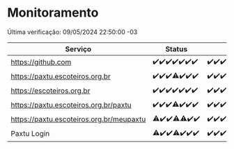 # Monitoramento

Última verificação: 09/05/2024 22:50:00 -03

|Serviço|Status|Últimas 24h|
|---|---|---|
|https://github.com|<span title="2024-05-03: OK=24">✔️</span><span title="2024-05-04: OK=24">✔️</span><span title="2024-05-05: OK=24">✔️</span><span title="2024-05-06: OK=24">✔️</span><span title="2024-05-07: OK=24">✔️</span><span title="2024-05-08: OK=24">✔️</span><span title="2024-05-09: OK=2">✔️</span>|<span title="08/05/2024 23:22:00 -03 : 200">✔️</span><span title="09/05/2024 00:07:00 -03 : 200">✔️</span><span title="09/05/2024 01:10:00 -03 : 200">✔️</span><span title="09/05/2024 02:07:00 -03 : 200">✔️</span><span title="09/05/2024 03:09:00 -03 : 200">✔️</span><span title="09/05/2024 04:07:00 -03 : 200">✔️</span><span title="09/05/2024 05:09:00 -03 : 200">✔️</span><span title="09/05/2024 06:07:00 -03 : 200">✔️</span><span title="09/05/2024 07:08:00 -03 : 200">✔️</span><span title="09/05/2024 08:06:00 -03 : 200">✔️</span><span title="09/05/2024 09:11:00 -03 : 200">✔️</span><span title="09/05/2024 10:06:00 -03 : 200">✔️</span><span title="09/05/2024 11:07:00 -03 : 200">✔️</span><span title="09/05/2024 12:07:00 -03 : 200">✔️</span><span title="09/05/2024 13:08:00 -03 : 200">✔️</span><span title="09/05/2024 14:04:00 -03 : 200">✔️</span><span title="09/05/2024 15:07:00 -03 : 200">✔️</span><span title="09/05/2024 16:03:00 -03 : 200">✔️</span><span title="09/05/2024 17:06:00 -03 : 200">✔️</span><span title="09/05/2024 18:07:00 -03 : 200">✔️</span><span title="09/05/2024 19:05:00 -03 : 200">✔️</span><span title="09/05/2024 20:06:00 -03 : 200">✔️</span><span title="09/05/2024 21:31:00 -03 : 200">✔️</span><span title="09/05/2024 22:50:00 -03 : 200">✔️</span>|
|https://paxtu.escoteiros.org.br|<span title="2024-05-03: OK=24">✔️</span><span title="2024-05-04: OK=24">✔️</span><span title="2024-05-05: OK=24">✔️</span><span title="2024-05-06: OK=23, Falhas=1">⚠️</span><span title="2024-05-07: OK=24">✔️</span><span title="2024-05-08: OK=24">✔️</span><span title="2024-05-09: OK=2">✔️</span>|<span title="08/05/2024 23:22:00 -03 : 200">✔️</span><span title="09/05/2024 00:07:00 -03 : 200">✔️</span><span title="09/05/2024 01:10:00 -03 : 200">✔️</span><span title="09/05/2024 02:07:00 -03 : 200">✔️</span><span title="09/05/2024 03:09:00 -03 : 200">✔️</span><span title="09/05/2024 04:07:00 -03 : 200">✔️</span><span title="09/05/2024 05:09:00 -03 : 200">✔️</span><span title="09/05/2024 06:07:00 -03 : 200">✔️</span><span title="09/05/2024 07:08:00 -03 : 200">✔️</span><span title="09/05/2024 08:06:00 -03 : 200">✔️</span><span title="09/05/2024 09:11:00 -03 : 200">✔️</span><span title="09/05/2024 10:06:00 -03 : 200">✔️</span><span title="09/05/2024 11:07:00 -03 : 200">✔️</span><span title="09/05/2024 12:07:00 -03 : 200">✔️</span><span title="09/05/2024 13:08:00 -03 : 200">✔️</span><span title="09/05/2024 14:04:00 -03 : 200">✔️</span><span title="09/05/2024 15:07:00 -03 : 200">✔️</span><span title="09/05/2024 16:03:00 -03 : 200">✔️</span><span title="09/05/2024 17:06:00 -03 : 200">✔️</span><span title="09/05/2024 18:07:00 -03 : 200">✔️</span><span title="09/05/2024 19:05:00 -03 : 200">✔️</span><span title="09/05/2024 20:06:00 -03 : 200">✔️</span><span title="09/05/2024 21:31:00 -03 : 0">❌</span><span title="09/05/2024 22:50:00 -03 : 200">✔️</span>|
|https://escoteiros.org.br|<span title="2024-05-03: OK=24">✔️</span><span title="2024-05-04: OK=24">✔️</span><span title="2024-05-05: OK=24">✔️</span><span title="2024-05-06: OK=24">✔️</span><span title="2024-05-07: OK=24">✔️</span><span title="2024-05-08: OK=24">✔️</span><span title="2024-05-09: OK=2">✔️</span>|<span title="08/05/2024 23:22:00 -03 : 200">✔️</span><span title="09/05/2024 00:07:00 -03 : 200">✔️</span><span title="09/05/2024 01:10:00 -03 : 200">✔️</span><span title="09/05/2024 02:07:00 -03 : 200">✔️</span><span title="09/05/2024 03:09:00 -03 : 200">✔️</span><span title="09/05/2024 04:07:00 -03 : 200">✔️</span><span title="09/05/2024 05:09:00 -03 : 200">✔️</span><span title="09/05/2024 06:07:00 -03 : 200">✔️</span><span title="09/05/2024 07:08:00 -03 : 200">✔️</span><span title="09/05/2024 08:06:00 -03 : 200">✔️</span><span title="09/05/2024 09:11:00 -03 : 200">✔️</span><span title="09/05/2024 10:06:00 -03 : 200">✔️</span><span title="09/05/2024 11:07:00 -03 : 200">✔️</span><span title="09/05/2024 12:07:00 -03 : 200">✔️</span><span title="09/05/2024 13:08:00 -03 : 200">✔️</span><span title="09/05/2024 14:04:00 -03 : 200">✔️</span><span title="09/05/2024 15:07:00 -03 : 200">✔️</span><span title="09/05/2024 16:03:00 -03 : 200">✔️</span><span title="09/05/2024 17:06:00 -03 : 200">✔️</span><span title="09/05/2024 18:07:00 -03 : 200">✔️</span><span title="09/05/2024 19:05:00 -03 : 200">✔️</span><span title="09/05/2024 20:06:00 -03 : 200">✔️</span><span title="09/05/2024 21:31:00 -03 : 200">✔️</span><span title="09/05/2024 22:50:00 -03 : 200">✔️</span>|
|https://paxtu.escoteiros.org.br/paxtu|<span title="2024-05-03: OK=24">✔️</span><span title="2024-05-04: OK=24">✔️</span><span title="2024-05-05: OK=24">✔️</span><span title="2024-05-06: OK=23, Falhas=1">⚠️</span><span title="2024-05-07: OK=24">✔️</span><span title="2024-05-08: OK=24">✔️</span><span title="2024-05-09: OK=2">✔️</span>|<span title="08/05/2024 23:22:00 -03 : 200">✔️</span><span title="09/05/2024 00:07:00 -03 : 200">✔️</span><span title="09/05/2024 01:10:00 -03 : 200">✔️</span><span title="09/05/2024 02:07:00 -03 : 200">✔️</span><span title="09/05/2024 03:09:00 -03 : 0">❌</span><span title="09/05/2024 04:07:00 -03 : 200">✔️</span><span title="09/05/2024 05:09:00 -03 : 200">✔️</span><span title="09/05/2024 06:07:00 -03 : 200">✔️</span><span title="09/05/2024 07:08:00 -03 : 200">✔️</span><span title="09/05/2024 08:06:00 -03 : 200">✔️</span><span title="09/05/2024 09:11:00 -03 : 200">✔️</span><span title="09/05/2024 10:06:00 -03 : 200">✔️</span><span title="09/05/2024 11:07:00 -03 : 200">✔️</span><span title="09/05/2024 12:07:00 -03 : 200">✔️</span><span title="09/05/2024 13:08:00 -03 : 200">✔️</span><span title="09/05/2024 14:04:00 -03 : 200">✔️</span><span title="09/05/2024 15:07:00 -03 : 200">✔️</span><span title="09/05/2024 16:03:00 -03 : 200">✔️</span><span title="09/05/2024 17:06:00 -03 : 200">✔️</span><span title="09/05/2024 18:07:00 -03 : 200">✔️</span><span title="09/05/2024 19:05:00 -03 : 200">✔️</span><span title="09/05/2024 20:06:00 -03 : 200">✔️</span><span title="09/05/2024 21:31:00 -03 : 200">✔️</span><span title="09/05/2024 22:50:00 -03 : 200">✔️</span>|
|https://paxtu.escoteiros.org.br/meupaxtu|<span title="2024-05-03: OK=22, Falhas=2">⚠️</span><span title="2024-05-04: OK=24">✔️</span><span title="2024-05-05: OK=24">✔️</span><span title="2024-05-06: OK=23, Falhas=1">⚠️</span><span title="2024-05-07: OK=23, Falhas=1">⚠️</span><span title="2024-05-08: OK=24">✔️</span><span title="2024-05-09: OK=2">✔️</span>|<span title="08/05/2024 23:22:00 -03 : 200">✔️</span><span title="09/05/2024 00:07:00 -03 : 200">✔️</span><span title="09/05/2024 01:10:00 -03 : 200">✔️</span><span title="09/05/2024 02:07:00 -03 : 200">✔️</span><span title="09/05/2024 03:09:00 -03 : 200">✔️</span><span title="09/05/2024 04:07:00 -03 : 200">✔️</span><span title="09/05/2024 05:09:00 -03 : 200">✔️</span><span title="09/05/2024 06:07:00 -03 : 200">✔️</span><span title="09/05/2024 07:08:00 -03 : 200">✔️</span><span title="09/05/2024 08:06:00 -03 : 200">✔️</span><span title="09/05/2024 09:11:00 -03 : 200">✔️</span><span title="09/05/2024 10:07:00 -03 : 200">✔️</span><span title="09/05/2024 11:07:00 -03 : 200">✔️</span><span title="09/05/2024 12:07:00 -03 : 200">✔️</span><span title="09/05/2024 13:08:00 -03 : 200">✔️</span><span title="09/05/2024 14:04:00 -03 : 200">✔️</span><span title="09/05/2024 15:07:00 -03 : 200">✔️</span><span title="09/05/2024 16:03:00 -03 : 200">✔️</span><span title="09/05/2024 17:06:00 -03 : 200">✔️</span><span title="09/05/2024 18:07:00 -03 : 200">✔️</span><span title="09/05/2024 19:05:00 -03 : 200">✔️</span><span title="09/05/2024 20:06:00 -03 : 200">✔️</span><span title="09/05/2024 21:31:00 -03 : 200">✔️</span><span title="09/05/2024 22:50:00 -03 : 200">✔️</span>|
|Paxtu Login|<span title="2024-05-03: OK=22, Falhas=2">⚠️</span><span title="2024-05-04: OK=24">✔️</span><span title="2024-05-05: OK=24">✔️</span><span title="2024-05-06: OK=23, Falhas=1">⚠️</span><span title="2024-05-07: OK=24">✔️</span><span title="2024-05-08: OK=24">✔️</span><span title="2024-05-09: OK=2">✔️</span>|<span title="08/05/2024 23:22:00 -03 : 200">✔️</span><span title="09/05/2024 00:07:00 -03 : 200">✔️</span><span title="09/05/2024 01:10:00 -03 : 200">✔️</span><span title="09/05/2024 02:07:00 -03 : 200">✔️</span><span title="09/05/2024 03:09:00 -03 : 200">✔️</span><span title="09/05/2024 04:07:00 -03 : 200">✔️</span><span title="09/05/2024 05:09:00 -03 : 200">✔️</span><span title="09/05/2024 06:07:00 -03 : 200">✔️</span><span title="09/05/2024 07:08:00 -03 : 200">✔️</span><span title="09/05/2024 08:06:00 -03 : 200">✔️</span><span title="09/05/2024 09:11:00 -03 : 200">✔️</span><span title="09/05/2024 10:07:00 -03 : 200">✔️</span><span title="09/05/2024 11:07:00 -03 : 200">✔️</span><span title="09/05/2024 12:07:00 -03 : 200">✔️</span><span title="09/05/2024 13:08:00 -03 : 200">✔️</span><span title="09/05/2024 14:04:00 -03 : 200">✔️</span><span title="09/05/2024 15:07:00 -03 : 200">✔️</span><span title="09/05/2024 16:03:00 -03 : 200">✔️</span><span title="09/05/2024 17:06:00 -03 : 200">✔️</span><span title="09/05/2024 18:07:00 -03 : 200">✔️</span><span title="09/05/2024 19:05:00 -03 : 200">✔️</span><span title="09/05/2024 20:06:00 -03 : 200">✔️</span><span title="09/05/2024 21:31:00 -03 : 200">✔️</span><span title="09/05/2024 22:50:00 -03 : 200">✔️</span>|
